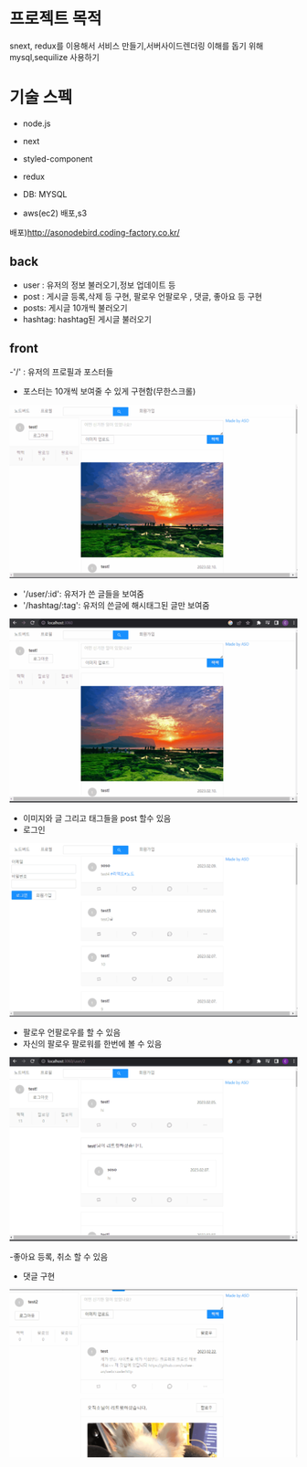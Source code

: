 # 프로젝트 목적

snext, redux를 이용해서 서비스 만들기,서버사이드렌더링 이해를 돕기 위해
mysql,sequilize 사용하기

# 기술 스펙

- node.js
- next
- styled-component
- redux


- DB: MYSQL
- aws(ec2) 배포,s3

배포)http://asonodebird.coding-factory.co.kr/

## back

- user : 유저의 정보 불러오기,정보 업데이트 등
- post : 게시글 등록,삭제 등 구현, 팔로우 언팔로우 , 댓글, 좋아요 등 구현
- posts: 게시글 10개씩 불러오기
- hashtag: hashtag된 게시글 불러오기

## front

-'/' : 유저의 프로필과 포스터들

- 포스터는 10개씩 보여줄 수 있게 구현함(무한스크롤)

![](nodebirdfollow.gif)

- '/user/:id': 유저가 쓴 글들을 보여줌
- '/hashtag/:tag': 유저의 쓴글에 해시태그된 글만 보여줌

![](nodebirdhash.gif)

- 이미지와 글 그리고 태그들을 post 할수 있음
- 로그인

![](nodebirdmain.gif)

- 팔로우 언팔로우를 할 수 있음
- 자신의 팔로우 팔로워를 한번에 볼 수 있음

![](nodebirdprofile.gif)

-좋아요 등록, 취소 할 수 있음

- 댓글 구현

![](nodebirlike.gif)
